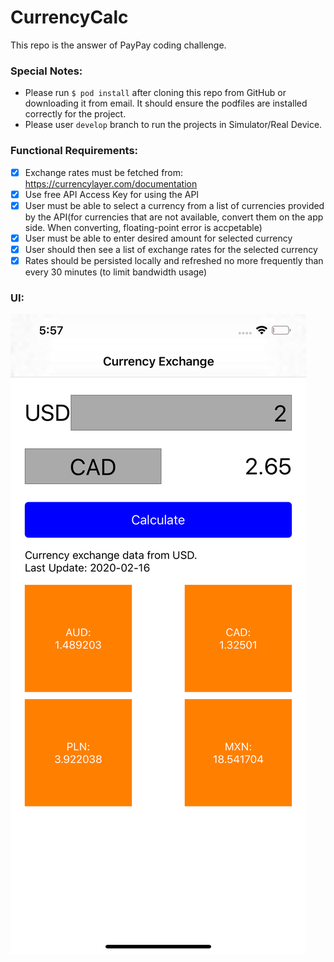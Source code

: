 # CurrencyCalc
This repo is the answer of PayPay coding challenge.

### Special Notes:
- Please run `$ pod install` after cloning this repo from GitHub or downloading it from email. It should ensure the podfiles are installed correctly for the project.
- Please user `develop` branch to run the projects in Simulator/Real Device.

### Functional Requirements:
- [x] Exchange rates must be fetched from: https://currencylayer.com/documentation  
- [x] Use free API Access Key for using the API
- [x] User must be able to select a currency from a list of currencies provided by the API(for currencies that are not available, convert them on the app side. When converting, floating-point error is accpetable)
- [x] User must be able to enter desired amount for selected currency
- [x] User should then see a list of exchange rates for the selected currency
- [x] Rates should be persisted locally and refreshed no more frequently than every 30 minutes (to limit bandwidth usage)

### UI:
![CurrencyCalc_Screnshot](CurrencyCalc_Screnshot.png)
